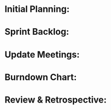 Initial Planning:
=================


Sprint Backlog:
===============


Update Meetings:
================


Burndown Chart:
===============



Review & Retrospective:
========================

